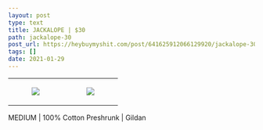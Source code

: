 ```yaml
---
layout: post
type: text
title: JACKALOPE | $30
path: jackalope-30
post_url: https://heybuymyshit.com/post/641625912066129920/jackalope-30
tags: []
date: 2021-01-29
---
```




<table style="width:100%;"><tr><td style="vertical-align:top;">
      <figure class="tmblr-full" data-orig-height="2048" data-orig-width="1365" data-orig-src="https://concertshirts.netlify.app/shirts/0551/0551-01.jpg"><img src="https://64.media.tumblr.com/c5492f9cd136ae295f0a5902f6abbf8c/b330e2eeb6c95ed6-4d/s540x810/f288e29a5156cdc6db9e2c7e3d9227c34105c65d.jpg" data-orig-height="2048" data-orig-width="1365" data-orig-src="https://concertshirts.netlify.app/shirts/0551/0551-01.jpg"/></figure></td>
    <td style="vertical-align:top;">
      <figure class="tmblr-full" data-orig-height="2048" data-orig-width="1365" data-orig-src="https://concertshirts.netlify.app/shirts/0551/0551-02.jpg"><img src="https://64.media.tumblr.com/ab49428c0ed41b8112d05b0151766fd6/b330e2eeb6c95ed6-58/s540x810/17d1a276ebaece8ae8cd85249adf9ceecfc018d9.jpg" data-orig-height="2048" data-orig-width="1365" data-orig-src="https://concertshirts.netlify.app/shirts/0551/0551-02.jpg"/></figure></td>
  </tr></table><p>
  MEDIUM | 100% Cotton Preshrunk | Gildan
</p>
